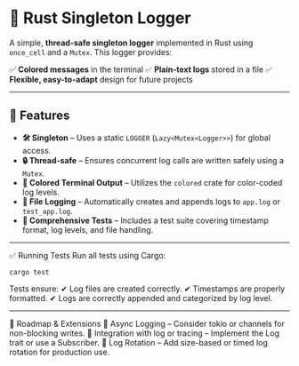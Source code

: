 # 🦀 Rust Singleton Logger

A simple, **thread-safe singleton logger** implemented in Rust using `once_cell` and a `Mutex`. This logger provides:

✅ **Colored messages** in the terminal
✅ **Plain-text logs** stored in a file
✅ **Flexible, easy-to-adapt** design for future projects

---

## 🚀 Features

- **🛠 Singleton** – Uses a static `LOGGER` (`Lazy<Mutex<Logger>>`) for global access.
- **🔒 Thread-safe** – Ensures concurrent log calls are written safely using a `Mutex`.
- **🎨 Colored Terminal Output** – Utilizes the `colored` crate for color-coded log levels.
- **📝 File Logging** – Automatically creates and appends logs to `app.log` or `test_app.log`.
- **🧪 Comprehensive Tests** – Includes a test suite covering timestamp format, log levels, and file handling.

---

✅ Running Tests
Run all tests using Cargo:

````
cargo test
````

Tests ensure:
✔ Log files are created correctly.
✔ Timestamps are properly formatted.
✔ Logs are correctly appended and categorized by log level.

---

🔮 Roadmap & Extensions
🔹 Async Logging – Consider tokio or channels for non-blocking writes.
🔹 Integration with log or tracing – Implement the Log trait or use a Subscriber.
🔹 Log Rotation – Add size-based or timed log rotation for production use.
